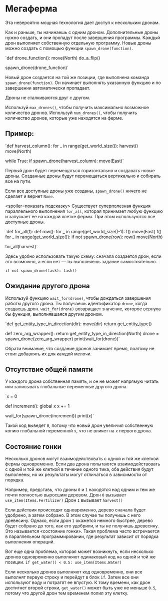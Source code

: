 # Мегаферма
Эта невероятно мощная технология дает доступ к нескольким дронам.

Как и раньше, ты начинаешь с одним дроном. Дополнительные дроны нужно создать, и они пропадут после завершения программы.
Каждый дрон выполняет собственную отдельную программу. Новые дроны можно создать с помощью функции `spawn_drone(function)`.

`def drone_function():
    move(North)
    do_a_flip()

spawn_drone(drone_function)`

Новый дрон создается на той же позиции, где выполнена команда `spawn_drone(function)`. Он начинает выполнять указанную функцию и по завершении автоматически пропадает.

Дроны не сталкиваются друг с другом.

Используй `max_drones()`, чтобы получить максимально возможное количество дронов.
Используй `num_drones()`, чтобы получить количество дронов, которые уже находятся на ферме.


## Пример:
`def harvest_column():
    for _ in range(get_world_size()):
        harvest()
        move(North)

while True:
    if spawn_drone(harvest_column):
        move(East)`

Первый дрон будет перемещаться горизонтально и создавать новые дроны. Созданные дроны будут перемещаться вертикально и собирать все на пути.

Если все доступные дроны уже созданы, `spawn_drone()` ничего не сделает и вернет `None`.

<spoiler=показать подсказку> Существует суперполезная функция параллельного выполнения `for_all`, которая принимает любую функцию и запускает ее на каждой клетке фермы. При этом используются все доступные дроны.

`def for_all(f):
	def row():
		for _ in range(get_world_size()-1):
			f()
			move(East)
		f()
	for _ in range(get_world_size()):
		if not spawn_drone(row):
			row()
		move(North)

for_all(harvest)`

Здесь удобно использовать такую схему: сначала создается дрон, если это возможно, а если нет — ты выполняешь задание самостоятельно.

`if not spawn_drone(task):
	task()`
</spoiler>

## Ожидание другого дрона
Используй функцию `wait_for(drone)`, чтобы дождаться завершения работы другого дрона. Ты получаешь идентификатор `drone`, когда создаешь дрон.
`wait_for(drone)` возвращает значение, которое вернула бы функция, выполнявшаяся другим дроном.

`def get_entity_type_in_direction(dir):
    move(dir)
    return get_entity_type()

def zero_arg_wrapper():
    return get_entity_type_in_direction(North)
drone = spawn_drone(zero_arg_wrapper)
print(wait_for(drone))`

Обрати внимание, что создание дронов занимает время, поэтому не стоит добавлять их для каждой мелочи.

## Отсутствие общей памяти
У каждого дрона собственная память, и он не может напрямую читать или записывать глобальные переменные другого дрона.

`x = 0

def increment():
    global x
    x += 1

wait_for(spawn_drone(increment))
print(x)`

Такой код выведет `0`, потому что новый дрон увеличил собственную копию глобальной переменной `x`, что не влияет на `x` первого дрона.

## Состояние гонки
Несколько дронов могут взаимодействовать с одной и той же клеткой фермы одновременно. Если два дрона попытаются взаимодействовать с одной и той же клеткой в течение одного тика, оба действия будут выполнены, но их результаты могут отличаться в зависимости от порядка.

Например, представь, что дроны `0` и `1` находятся над одним и тем же почти полностью выросшим деревом.
Дрон `0` вызывает
`use_item(Items.Fertilizer)`
Дрон `1` вызывает
`harvest()`

Если действия происходят одновременно, дерево сначала будет удобрено, а затем собрано. В этом случае ты получишь с него древесину. Однако, если дрон `1` окажется немного быстрее, дерево будет собрано до того, как его удобрили, и ты не получишь древесину.
Это называется «состояние гонки». Такая проблема часто встречается в параллельном программировании, где результат зависит от порядка выполнения операций.

Вот еще одна проблема, которая может возникнуть, если несколько дронов одновременно выполняют одинаковый код на одной и той же позиции.
`if get_water() < 0.5:
    use_item(Items.Water)`

Если несколько дронов выполняют код одновременно, они все выполнят первую строку и перейдут в блок `if`. Затем все они используют воду и потратят ее впустую.
К тому времени, как дрон достигнет второй строки, `get_water()` может быть уже не меньше `0.5`, потому что другой дрон тем временем полил эту клетку.